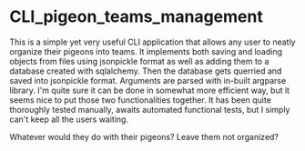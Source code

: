 # CLI_pigeon_teams_management

This is a simple yet very useful CLI application that allows any user to neatly organize their pigeons into teams. 
It implements both saving and loading objects from files using jsonpickle format as well as adding them to a database created with sqlalchemy.
Then the database gets querried and saved into jsonpickle format.
Arguments are parsed with in-built argparse library.
I'm quite sure it can be done in somewhat more efficient way, but it seems nice to put those two functionalities together.
It has been quite thoroughly tested manually, awaits automated functional tests, but I simply can't keep all the users waiting.

Whatever would they do with their pigeons? Leave them not organized?
